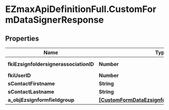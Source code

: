 # EZmaxApiDefinitionFull.CustomFormDataSignerResponse

## Properties

Name | Type | Description | Notes
------------ | ------------- | ------------- | -------------
**fkiEzsignfoldersignerassociationID** | **Number** | The unique ID of the Ezsignfoldersignerassociation | 
**fkiUserID** | **Number** | The unique ID of the User | [optional] 
**sContactFirstname** | **String** | The First name of the contact | 
**sContactLastname** | **String** | The Last name of the contact | 
**a_objEzsignformfieldgroup** | [**[CustomFormDataEzsignformfieldgroupResponse]**](CustomFormDataEzsignformfieldgroupResponse.md) |  | 


